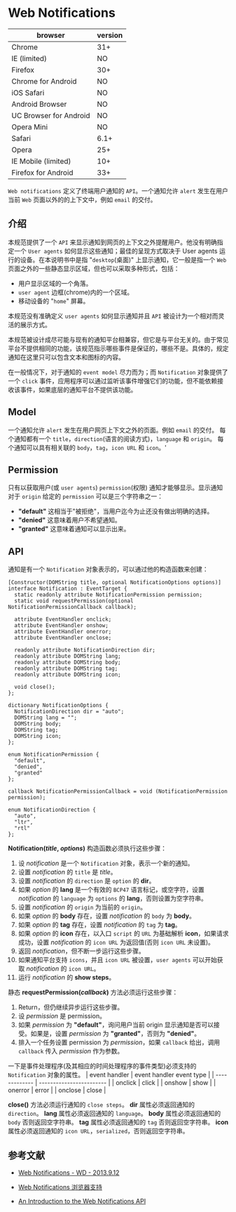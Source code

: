 # Web Notifications

browser      | version
---------    | -----
Chrome | 31+
IE (limited) | NO
Firefox | 30+
Chrome for Android | NO
iOS Safari | NO
Android Browser | NO
UC Browser for Android | NO
Opera Mini | NO
Safari | 6.1+
Opera | 25+
IE Mobile (limited) | 10+
Firefox for Android | 33+

`Web notifications` 定义了终端用户通知的 `API`。一个通知允许 `alert` 发生在用户当前 `Web` 页面以外的的上下文中，例如 `email` 的交付。

## 介绍 
本规范提供了一个 `API` 来显示通知到网页的上下文之外提醒用户。他没有明确指定一个 `User agents` 如何显示这些通知；最佳的呈现方式取决于 User agents 运行的设备。在本说明书中是指 "`desktop`(桌面)" 上显示通知，它一般是指一个 `Web` 页面之外的一些静态显示区域，但也可以采取多种形式，包括：

 - 用户显示区域的一个角落。
 - `user agent` 边框(chrome)内的一个区域。
 - 移动设备的 "`home`" 屏幕。
 
本规范没有准确定义 `user agents` 如何显示通知并且 `API` 被设计为一个相对而灵活的展示方式。

本规范被设计成尽可能与现有的通知平台相兼容，但它是与平台无关的。由于常见平台不提供相同的功能，该规范指示哪些事件是保证的，哪些不是。具体的，规定通知在这里只可以包含文本和图标的内容。

在一般情况下，对于通知的 `event model` 尽力而为；而 `Notification` 对象提供了一个 `click` 事件，应用程序可以通过监听该事件增强它们的功能，但不能依赖接收该事件，如果底层的通知平台不提供该功能。

## Model
一个通知允许 `alert` 发生在用户网页上下文之外的页面。例如 `email` 的交付。
每个通知都有一个 `title`，`direction`(语言的阅读方式)，`language` 和 `origin`。
每个通知可以具有相关联的 `body`，`tag`，`icon URL` 和 `icon`。'
## Permission
只有以获取用户(或 `user agents`) `permission`(权限) 通知才能够显示。显示通知对于 `origin` 给定的 `permission` 可以是三个字符串之一：

 - **"default"**
    这相当于"被拒绝"，当用户迄今为止还没有做出明确的选择。
 - **"denied"**
    这意味着用户不希望通知。
 - **"granted"**
    这意味着通知可以显示出来。


## API
通知是有一个 `Notification` 对象表示的，可以通过他的构造函数来创建：
```IDL
[Constructor(DOMString title, optional NotificationOptions options)]
interface Notification : EventTarget {
  static readonly attribute NotificationPermission permission;
  static void requestPermission(optional NotificationPermissionCallback callback);

  attribute EventHandler onclick;
  attribute EventHandler onshow;
  attribute EventHandler onerror;
  attribute EventHandler onclose;

  readonly attribute NotificationDirection dir;
  readonly attribute DOMString lang;
  readonly attribute DOMString body;
  readonly attribute DOMString tag;
  readonly attribute DOMString icon;

  void close();
};

dictionary NotificationOptions {
  NotificationDirection dir = "auto";
  DOMString lang = "";
  DOMString body;
  DOMString tag;
  DOMString icon;
};

enum NotificationPermission {
  "default",
  "denied",
  "granted"
};

callback NotificationPermissionCallback = void (NotificationPermission permission);

enum NotificationDirection {
  "auto",
  "ltr",
  "rtl"
};
```
**Notification(*title*, *options*)** 构造函数必须执行这些步骤：

 1. 设 *notification* 是一个 `Notification` 对象，表示一个新的通知。
 2. 设置 *notification* 的 `title` 是 *title*。
 3. 设置 *notification* 的 `direction` 是 `option` 的 **dir**。
 4. 如果 *option* 的 **lang** 是一个有效的 `BCP47` 语言标记，或空字符，设置 *notification* 的 `language` 为 `options` 的 **lang**，否则设置为空字符串。
 5. 设置 *notification* 的 `origin` 为当前的 `origin`。
 6. 如果 *option* 的 **body** 存在，设置 *notification* 的 `body` 为 **body**。
 7. 如果 *option* 的 **tag** 存在，设置 *notification* 的 `tag` 为 **tag**。
 8. 如果 *option* 的 **icon** 存在，以入口 `script` 的 `URL` 为基础解析 **icon**，如果请求成功，设置 *notification* 的 `icon URL` 为返回值(否则 `icon URL` 未设置)。
 9. 返回 *notification*，但不断一步运行这些步骤。
 10. 如果通知平台支持 `icons`，并且 `icon URL` 被设置，`user agents` 可以开始获取 *notification* 的 `icon URL`。
 11. 运行 *notification* 的 **show steps**。

静态 **requestPermission(*callback*)** 方法必须运行这些步骤：

 1. Return，但仍继续异步运行这些步骤。
 2. 设 *permission* 是 permission。
 3. 如果 *permission* 为 **"default"**，询问用户当前 origin 显示通知是否可以接受。如果是，设置 *permission* 为 **"granted"**，否则为 **"denied"**。
 4. 排入一个任务设置 permission 为 *permission*，如果 `callback` 给出，调用 `callback` 传入 *permission* 作为参数。

一下是事件处理程序(及其相应的时间处理程序的事件类型)必须支持的 `Notification` 对象的属性。
| event handler | event handler event type |
| ------------- | ------------------------ |
| onclick       | click                    |
| onshow        | show                     |
| onerror       | error                    |
| onclose       | close                    |

**close()** 方法必须运行通知的 `close steps`。
**dir** 属性必须返回通知的 `direction`。
**lang** 属性必须返回通知的 `language`。
**body** 属性必须返回通知的 `body` 否则返回空字符串。
**tag** 属性必须返回通知的 `tag` 否则返回空字符串。
**icon** 属性必须返回通知的 `icon URL`，`serialized`，否则返回空字符串。

## 参考文献

- [Web Notifications - WD - 2013.9.12][1]
- [Web Notifications 浏览器支持][2]
- [An Introduction to the Web Notifications API][3]
 
  [1]: http://www.w3.org/TR/notifications/ "Web Notifications W3C Last Call Working Draft 12 September 2013"
  [2]: http://caniuse.com/notifications
  [3]: http://www.sitepoint.com/introduction-web-notifications-api/
  
 